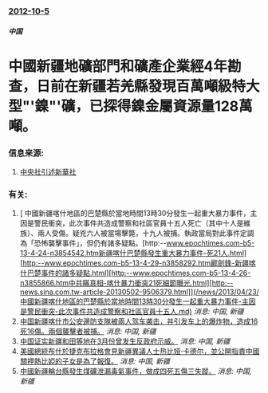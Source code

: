 ### [2012-10-5](/news/2012/10/5/index.md)

##### 中国
#  中國新疆地礦部門和礦產企業經4年勘查，日前在新疆若羌縣發現百萬噸級特大型"'鎳"'礦，已探得鎳金屬資源量128萬噸。




### 信息来源:

1. [中央社引述新華社](https://web.archive.org/web/20121111174203/http://www.cna.com.tw/News/aCN/201210050202.aspx)

### 有关:

1. [ 中國新疆喀什地區的巴楚縣於當地時間13時30分發生一起重大暴力事件，主因是警民衝突，此次事件共造成警察和社區官員十五人死亡（其中十人是維族）、兩人受傷。疑兇六人被當場擊斃，十九人被捕。執政當局對此事件定調為「恐怖襲擊事件」，但仍有諸多疑點。[http:--www.epochtimes.com-b5-13-4-24-n3854542.htm新疆喀什巴楚縣發生重大暴力事件-死21人.html][http:--www.epochtimes.com-b5-13-4-29-n3858292.htm酈劍鋒-新疆喀什巴楚事件的諸多疑點.html][http:--www.epochtimes.com-b5-13-4-26-n3855866.htm中共瞞真相-喀什暴力衝突21死細節曝光.html][http:--news.sina.com.tw-article-20130502-9506379.html]](/news/2013/04/23/中國新疆喀什地區的巴楚縣於當地時間13時30分發生一起重大暴力事件-主因是警民衝突-此次事件共造成警察和社區官員十五人.md) _消息: 中国, 新疆_
2. [ 中国新疆喀什市公安邊防支隊被兩人驾车袭击，并引发车上的爆炸物，造成16死16傷。兩個襲擊者被捕。](/news/2008/08/4/中国新疆喀什市公安邊防支隊被兩人驾车袭击-并引发车上的爆炸物-造成16死16傷-兩個襲擊者被捕.md) _消息: 中国, 新疆_
3. [中国证实新疆和田等地在3月份曾发生反政府示威。](/news/2008/04/2/中国证实新疆和田等地在3月份曾发生反政府示威.md) _消息: 中国, 新疆_
4. [美國總統布什於捷克布拉格會見新疆異議人士热比娅·卡德尔，並公開指責中國關押熱比婭的子女是為了報復。](/news/2007/06/5/美國總統布什於捷克布拉格會見新疆異議人士热比娅-卡德尔-並公開指責中國關押熱比婭的子女是為了報復.md) _消息: 中国, 新疆_
5. [中國新疆輪台縣發生煤礦泄漏毒氣事件，做成四死五傷三失蹤。](/news/2007/05/16/中國新疆輪台縣發生煤礦泄漏毒氣事件-做成四死五傷三失蹤.md) _消息: 中国, 新疆_
